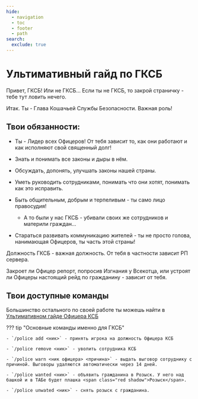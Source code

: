 ```yaml
---
hide:
  - navigation
  - toc
  - footer
  - path
search:
  exclude: true
---
```


# Ультимативный гайд по ГКСБ

Привет, ГКСБ! Или не ГКСБ... Если ты не ГКСБ, то закрой страничку - тебе тут ловить нечего.

Итак. Ты - Глава Кошачьей Службы Безопасности. Важная роль!

## Твои обязанности:

- Ты - Лидер всех Офицеров! От тебя зависит то, как они работают и как исполняют свой священный долг!

- Знать и понимать все законы и дыры в нём.

- Обсуждать, допонять, улучшать законы нашей страны.

- Уметь руководить сотрудниками, понимать что они хотят, понимать как это исправить.

- Быть общительным, добрым и терпеливым - ты само лицо правосудия!

  - А то были у нас ГКСБ - убивали своих же сотрудников и материли граждан...

- Стараться развивать коммуникацию жителей - ты не просто голова, нанимающая Офицеров, ты часть этой страны!

Должность ГКСБ - важная должность. От тебя в частности зависит РП сервера. 

Закроет ли Офицер репорт, попросив Изгнания у Всекотца, или устроят ли Офицеры настоящий рейд по гражданину - зависит от тебя.

## Твои доступные команды

Большинство остального по своей работе ты можешь найти в [Ультимативном гайде Офицера КСБ](./police.md)

??? tip "Основные команды именно для ГКСБ"

    - `/police add <ник>` - принять игрока на должность Офицера КСБ

    - `/police remove <ник>` - уволить сотрудника КСБ

    - `/police warn <ник офицера> <причина>` - выдать выговор сотруднику с причиной. Выговоры удаляются автоматически через 14 дней. 

    - `/police wanted <ник>` - объявить гражданина в Розыск. У него над башкой и в ТАБе будет плашка <span class="red shadow">Розыск</span>.

    - `/police unwated <ник>` - снять розыск с гражданина.

